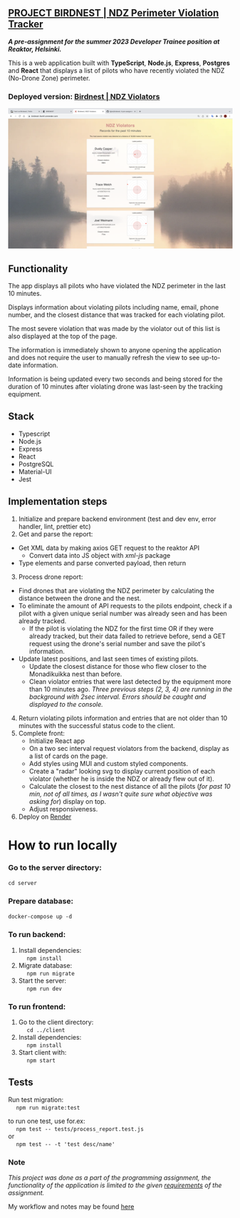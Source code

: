 ## <a href="https://birdnest-3wmh.onrender.com/">PROJECT BIRDNEST | NDZ Perimeter Violation Tracker</a> ##

***A pre-assignment for the summer 2023 Developer Trainee position at Reaktor, Helsinki.***  
  
This is a web application built with <strong>TypeScript</strong>, <strong>Node.js</strong>, <strong>Express</strong>, <strong>Postgres</strong> and <strong>React</strong> that displays a list of pilots who have recently violated the NDZ (No-Drone Zone) perimeter.  
  
### Deployed version: <a href='https://birdnest-3wmh.onrender.com/'>Birdnest | NDZ Violators</a>  
![alt text](https://github.com/fglsn/birdnest/blob/main/client/public/Screenshot.png?raw=true)  
  
## Functionality  

The app displays all pilots who have violated the NDZ perimeter in the last 10 minutes.   
  
Displays information about violating pilots including name, email, phone number, and the closest distance that was tracked for each violating pilot.  
  
The most severe violation that was made by the violator out of this list is also displayed at the top of the page.  
  
The information is immediately shown to anyone opening the application and does not require the user to manually refresh the view to see up-to-date information.  
  
Information is being updated every two seconds and being stored for the duration of 10 minutes after violating drone was last-seen by the tracking equipment.  
  
## Stack
- Typescript
- Node.js 
- Express
- React
- PostgreSQL
- Material-UI
- Jest
  
## Implementation steps  
1. Initialize and prepare backend environment (test and dev env, error handler, lint, prettier etc)  
2. Get and parse the report:  
  - Get XML data by making axios GET request to the reaktor API
	- Convert data into JS object with <i>xml-js</i> package  
  - Type elements and parse converted payload, then return
3. Process drone report:  
  - Find drones that are violating the NDZ perimeter by calculating the distance between the drone and the nest.
  - To eliminate the amount of API requests to the pilots endpoint, check if a pilot with a given unique serial number was already seen and has been already tracked. 
	- If the pilot is violating the NDZ for the first time OR if they were already tracked, but their data failed to retrieve before, send a GET request using the drone's serial number and save the pilot's information.
  - Update latest positions, and last seen times of existing pilots.
	- Update the closest distance for those who flew closer to the Monadikuikka nest than before.
	- Clean violator entries that were last detected by the equipment more than 10 minutes ago.
	<i>Three previous steps (2, 3, 4) are running in the background with 2sec interval. Errors should be caught and displayed to the console.</i>  
4. Return violating pilots information and entries that are not older than 10 minutes with the successful status code to the client.
5. Complete front: 
	- Initialize React app
	- On a two sec interval request violators from the backend, display as a list of cards on the page.
	- Add styles using MUI and custom styled components. 
	- Create a "radar" looking svg to display current position of each violator (whether he is inside the NDZ or already flew out of it). 
	- Calculate the closest to the nest distance of all the pilots (<i>for past 10 min, not of all times, as I wasn't quite sure what objective was asking for</i>)  display on top. 
	- Adjust responsiveness. 
6. Deploy on <a href="https://render.com/">Render</a>

# How to run locally
### Go to the server directory:  
	cd server
  
### Prepare database:
	docker-compose up -d
  
### To run backend:
1. Install dependencies:  
&emsp; `npm install`  
2. Migrate database:  
&emsp; `npm run migrate`  
3. Start the server:  
&emsp; `npm run dev`  

### To run frontend:  
1. Go to the client directory:  
&emsp; `cd ../client`  
2. Install dependencies:  
&emsp; `npm install`  
3. Start client with:  
&emsp; `npm start`  
  
  
## Tests
Run test migration:  
&emsp; `npm run migrate:test`  
  
to run one test, use for.ex:  
&emsp; `npm test -- tests/process_report.test.js`  
or  
&emsp; `npm test -- -t 'test desc/name'`  
  
### Note
<i>This project was done as a part of the programming assignment, the functionality of the application is limited to the given <a href="https://assignments.reaktor.com/birdnest/">requirements</a> of the assignment.</i>  

My workflow and notes may be found <a href="https://trello.com/b/yIzF2qnH/birdnest">here</a>  

